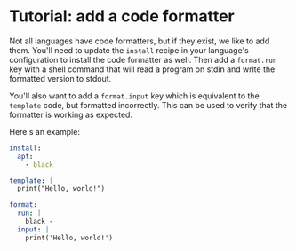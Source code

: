 # Tutorial: add a code formatter

Not all languages have code formatters, but if they exist, we like to
add them. You'll need to update the `install` recipe in your
language's configuration to install the code formatter as well. Then
add a `format.run` key with a shell command that will read a program
on stdin and write the formatted version to stdout.

You'll also want to add a `format.input` key which is equivalent to
the `template` code, but formatted incorrectly. This can be used to
verify that the formatter is working as expected.

Here's an example:

```yaml
install:
  apt:
    - black

template: |
  print("Hello, world!")

format:
  run: |
    black -
  input: |
    print('Hello, world!')
```
